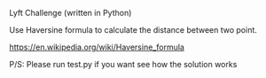 Lyft Challenge (written in Python) 

Use Haversine formula to calculate the distance between two point. 

https://en.wikipedia.org/wiki/Haversine_formula

P/S: Please run test.py if you want see how the solution works

